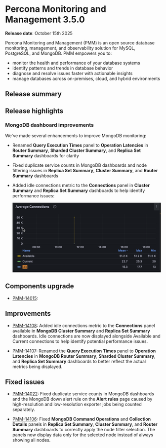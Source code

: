# Percona Monitoring and Management 3.5.0

**Release date**:  October 15th 2025

Percona Monitoring and Management (PMM) is an open source database monitoring, management, and observability solution for MySQL, PostgreSQL, and MongoDB. PMM empowers you to: 

- monitor the health and performance of your database systems
- identify patterns and trends in database behavior
- diagnose and resolve issues faster with actionable insights
- manage databases across on-premises, cloud, and hybrid environments

## Release summary


## Release highlights

### MongoDB dashboard improvements

We've made several enhancements to improve MongoDB monitoring:

- Renamed **Query Execution Times** panel to **Operation Latencies** in **Router Summary**, **Sharded Cluster Summary**, and **Replica Set Summary** dashboards for clarity
- Fixed duplicate service counts in MongoDB dashboards and node filtering issues in **Replica Set Summary**, **Cluster Summary**, and **Router Summary** dashboards
- Added idle connections metric to the **Connections** panel in **Cluster Summary** and **Replica Set Summary** dashboards to help identify performance issues:

    ![Connections panel](../images/Idle_connections_panel.png)

## Components upgrade

- [PMM-14015](https://perconadev.atlassian.net/browse/PMM-14015): 

## Improvements
- [PMM-14108](https://perconadev.atlassian.net/browse/PMM-14108): Added idle connections metric to the **Connections** panel available in **MongoDB Cluster Summary** and **Replica Set Summary** dashboards. Idle connections are now displayed alongside Available and Current connections to help identify potential performance issues.

- [PMM-14107](https://perconadev.atlassian.net/browse/PMM-14107): Renamed the **Query Execution Times** panel to **Operation Latencies** in **MongoDB Router Summary**, **Sharded Cluster Summary**, and **Replica Set Summary** dashboards to better reflect the actual metrics being displayed.

## Fixed issues

- [PMM-14022](https://perconadev.atlassian.net/browse/PMM-14022):  Fixed duplicate service counts in MongoDB dashboards and the MongoDB down alert rule on the **Alert rules** page caused by high-resolution and low-resolution exporter jobs being counted separately.

- [PMM-14106](https://perconadev.atlassian.net/browse/PMM-14106): Fixed **MongoDB Command Operations** and **Collection Details** panels in **Replica Set Summary**, **Cluster Summary**, and **Router Summary** dashboards to correctly apply the node filter selection. The panels now display data only for the selected node instead of always showing all nodes.

